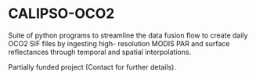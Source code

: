 # CALIPSO-OCO2
Suite of python programs to streamline the data fusion flow to create daily OCO2 SIF files by ingesting high- resolution MODIS PAR and surface reflectances through temporal and spatial interpolations. 

Partially funded project (Contact for further details).
